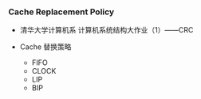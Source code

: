 ### Cache Replacement Policy

* 清华大学计算机系 计算机系统结构大作业（1）——CRC

* Cache 替换策略
  * FIFO
  * CLOCK
  * LIP
  * BIP
